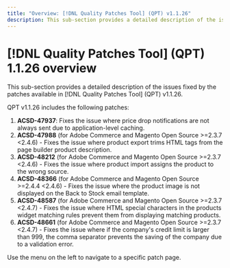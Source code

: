 ```yaml
---
title: "Overview: [!DNL Quality Patches Tool] (QPT) v1.1.26"
description: This sub-section provides a detailed description of the issues fixed by the patches available in [!DNL Quality Patches Tool] (QPT) v1.1.26.
---
```

# [!DNL Quality Patches Tool] (QPT) 1.1.26 overview

This sub-section provides a detailed description of the issues fixed by the patches available in [!DNL Quality Patches Tool] (QPT) v1.1.26.

QPT v1.1.26 includes the following patches:

1. **ACSD-47937**: Fixes the issue where price drop notifications are not always sent due to application-level caching.
1. **ACSD-47988** (for Adobe Commerce and Magento Open Source >=2.3.7 <2.4.6) - Fixes the issue where product export trims HTML tags from the page builder product description.
1. **ACSD-48212** (for Adobe Commerce and Magento Open Source >=2.3.7 <2.4.6) - Fixes the issue where product import assigns the product to the wrong source.
1. **ACSD-48366** (for Adobe Commerce and Magento Open Source >=2.4.4 <2.4.6) - Fixes the issue where the product image is not displayed on the Back to Stock email template.
1. **ACSD-48587** (for Adobe Commerce and Magento Open Source >=2.3.7 <2.4.7) - Fixes the issue where HTML special characters in the products widget matching rules prevent them from displaying matching products.
1. **ACSD-48661** (for Adobe Commerce and Magento Open Source >=2.3.7 <2.4.7) - Fixes the issue where if the company's credit limit is larger than 999, the comma separator prevents the saving of the company due to a validation error.

Use the menu on the left to navigate to a specific patch page.
